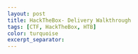 ```yaml
---
layout: post
title: HackTheBox- Delivery Walkthrough
tags: [CTF, HackTheBox, HTB]
color: turquoise
excerpt_separator:
---
```

